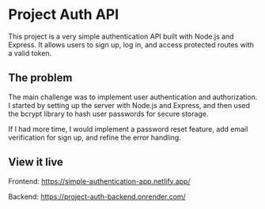 # Project Auth API

This project is a very simple authentication API built with Node.js and Express. It allows users to sign up, log in, and access protected routes with a valid token.

## The problem

The main challenge was to implement user authentication and authorization. I started by setting up the server with Node.js and Express, and then used the bcrypt library to hash user passwords for secure storage. 

If I had more time, I would implement a password reset feature, add email verification for sign up, and refine the error handling.

## View it live

Frontend: https://simple-authentication-app.netlify.app/

Backend: https://project-auth-backend.onrender.com/ 
